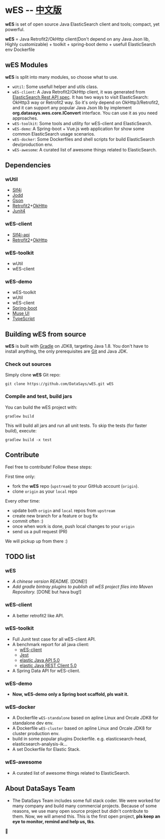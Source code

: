 wES -- [中文版](https://github.com/DataSays/wES/blob/master/README_zh.md)
====

**wES** is set of open source Java ElasticSearch client and tools; compact, yet powerful.

**wES** = Java Retrofit2/OkHttp client(Don't depend on any Java Json lib, Highly customizable) + toolkit + spring-boot demo + usefull ElasticSearch env Dockerfile

## wES Modules

**wES** is split into many modules, so choose what to use.
+ `wUtil`: Some usefull helper and utils class.
+ `wES-client`: A Java Retrofit2/OkHttp client, it was generated from [ElasticSearch Rest API spec](https://github.com/elastic/elasticsearch/tree/master/rest-api-spec). It has two ways to visit ElasticSearch: OkHttp3 way or Retrofit2 way. So it's only depend on OkHttp3/Retrofit2, and it can support any popular Java Json lib by implement **org.datasays.wes.core.IConvert** interface. You can use it as you need approaches.
+ `wES-toolkit`: Some tools and utility for wES-client and ElasticSearch.
+ `wES-demo`: A Spring-boot + Vue.js web application for show some common ElasticSearch usage scenarios.
+ `wES-docker`: Some Dockerfiles and shell scripts for build ElasticSearch dev/production env.
+ `wES-awesome`: A curated list of awesome things related to ElasticSearch.

## Dependencies
### wUtil
+ [Slf4j](http://www.slf4j.org)
+ [Jodd](http://jodd.org/)
+ [Gson](https://github.com/google/gson)
+ [Retrofit2](https://github.com/square/retrofit)+[OkHttp](https://github.com/square/okhttp)
+ [Junit4](http://junit.org/)


### wES-client
+ [Slf4j-api](http://www.slf4j.org)
+ [Retrofit2](https://github.com/square/retrofit)+[OkHttp](https://github.com/square/okhttp)

### wES-toolkit
+ wUtil
+ wES-client

### wES-demo
+ wES-toolkit
+ wUtil
+ wES-client
+ [Spring-boot](http://projects.spring.io/spring-boot/)
+ [Muse UI](https://github.com/museui/muse-ui)
+ [TypeScript](http://www.typescriptlang.org/)

## Building wES from source

**wES** is built with [Gradle](http://gradle.org/) on JDK8, targeting Java 1.8. You don't have to install anything, the only prerequisites are [Git](http://help.github.com/set-up-git-redirect) and Java JDK.

### Check out sources

Simply clone **wES** Git repo:

    git clone https://github.com/DataSays/wES.git wES

### Compile and test, build jars

You can build the wES project with:

    gradlew build

This will build all jars and run all unit tests.
To skip the tests (for faster build), execute:

    gradlew build -x test

## Contribute

Feel free to contribute! Follow these steps:

First time only:

+ fork the **wES** repo (`upstream`) to your GitHub account (`origin`).
+ clone `origin` as your `local` repo

Every other time:

+ update both `origin` and `local` repos from `upstream`
+ create new branch for a feature or bug fix
+ commit often :)
+ once when work is done, push local changes to your `origin`
+ send us a pull request (PR)

We will pickup up from there :)

## TODO list
### wES
+ _A chinese version README._ [DONE!]
+ _Add gradle bintray plugins to publish all wES project files into Maven Repository._ [DONE but hava bug!]

### wES-client
+ A better retrofit2 like API.

### wES-toolkit
+ Full Junit test case for all wES-client API.
+ A benchmark report for all java client:
    - [wES-client](https://github.com/DataSays/wES)
    - [Jest](https://github.com/searchbox-io/Jest) 
    - [elastic Java API 5.0](https://www.elastic.co/guide/en/elasticsearch/client/java-api/current/index.html)
    - [elastic Java REST Client 5.0](https://www.elastic.co/guide/en/elasticsearch/client/java-rest/current/index.html)
+ A Spring Data API for wES-client.

### wES-demo
+ **Now, wES-demo only a Spring boot scaffold, pls wait it.**

### wES-docker
+ A Dockerfile `wES-standalone` based on apline Linux and Orcale JDK8 for standalone dev env.
+ A Dockerfile `wES-cluster` based on apline Linux and Orcale JDK8 for cluster production env.
+ build in some popular plugins Dockerfile. e.g. elasticsearch-head, elasticsearch-analysis-ik...
+ A set Dockerfile for Elastic Stack.

### wES-awesome
+ A curated list of awesome things related to ElasticSearch.

## About DataSays Team
+ The DataSays Team includes some full stack coder. We were worked for many company and build many commercial projects. Because of some reasons, we use many open source project but didn't contribute to them. Now, we will amend this. This is the first open project, **pls keep an eye to monitor, remind and help us, tks**.


:rocket:
